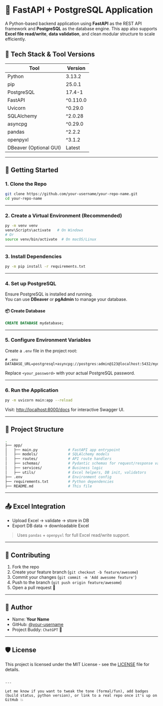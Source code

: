 # 🐍 FastAPI + PostgreSQL Application

A Python-based backend application using **FastAPI** as the REST API framework and **PostgreSQL** as the database engine. This app also supports **Excel file read/write**, **data validation**, and clean modular structure to scale efficiently.

## 🧰 Tech Stack & Tool Versions

| Tool         | Version      |
|--------------|--------------|
| Python       | 3.13.2       |
| pip          | 25.0.1       |
| PostgreSQL   | 17.4-1       |
| FastAPI      | ^0.110.0     |
| Uvicorn      | ^0.29.0      |
| SQLAlchemy   | ^2.0.28      |
| asyncpg      | ^0.29.0      |
| pandas       | ^2.2.2       |
| openpyxl     | ^3.1.2       |
| DBeaver (Optional GUI) | Latest |

---

## 🚀 Getting Started

### 1. **Clone the Repo**

```bash
git clone https://github.com/your-username/your-repo-name.git
cd your-repo-name
```

---

### 2. **Create a Virtual Environment (Recommended)**

```bash
py -m venv venv
venv\Scripts\activate   # On Windows
# Or
source venv/bin/activate  # On macOS/Linux
```

---

### 3. **Install Dependencies**

```bash
py -m pip install -r requirements.txt
```

---

### 4. **Set up PostgreSQL**

Ensure PostgreSQL is installed and running.  
You can use **DBeaver** or **pgAdmin** to manage your database.

#### 📦 Create Database

```sql
CREATE DATABASE mydatabase;
```

---

### 5. **Configure Environment Variables**

Create a `.env` file in the project root:

```
# .env
DATABASE_URL=postgresql+asyncpg://postgres:admin@123@localhost:5432/mydatabase
```

Replace `<your_password>` with your actual PostgreSQL password.

---

### 6. **Run the Application**

```bash
py -m uvicorn main:app --reload
```

Visit: [http://localhost:8000/docs](http://localhost:8000/docs) for interactive Swagger UI.

---

## 📂 Project Structure

```bash
.
├── app/
│   ├── main.py              # FastAPI app entrypoint
│   ├── models/              # SQLAlchemy models
│   ├── routes/              # API route handlers
│   ├── schemas/             # Pydantic schemas for request/response validation
│   ├── services/            # Business logic
│   ├── utils/               # Excel helpers, DB init, validators
├── .env                     # Environment config
├── requirements.txt         # Python dependencies
├── README.md                # This file
```

---

## 📤 Excel Integration

- Upload Excel → validate → store in DB
- Export DB data → downloadable Excel

> Uses `pandas` + `openpyxl` for full Excel read/write support.

---

## 🤝 Contributing

1. Fork the repo
2. Create your feature branch (`git checkout -b feature/awesome`)
3. Commit your changes (`git commit -m 'Add awesome feature'`)
4. Push to the branch (`git push origin feature/awesome`)
5. Open a pull request 🎉

---

## 🧠 Author

- Name: **Your Name**
- GitHub: [@your-username](https://github.com/your-username)
- Project Buddy: `ChatGPT` 🤖

---

## 🛡️ License

This project is licensed under the MIT License - see the [LICENSE](LICENSE) file for details.
```

---

Let me know if you want to tweak the tone (formal/fun), add badges (build status, python version), or link to a real repo once it's up on GitHub 💥